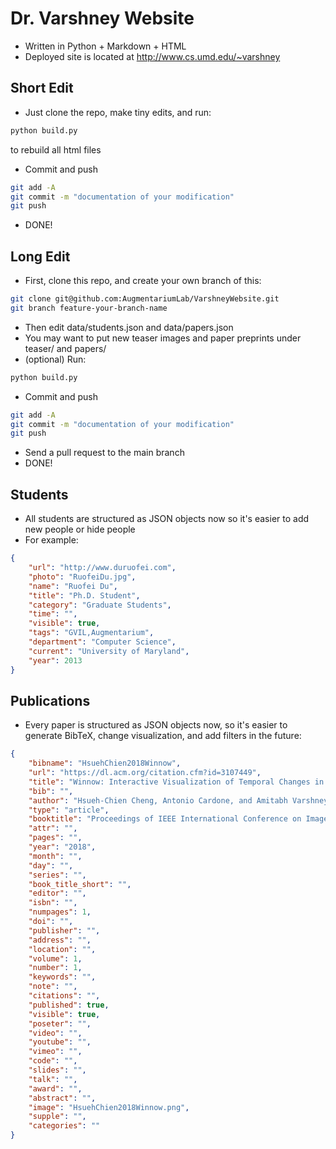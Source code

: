 # Dr. Varshney Website
* Written in Python + Markdown + HTML
* Deployed site is located at http://www.cs.umd.edu/~varshney

## Short Edit
* Just clone the repo, make tiny edits, and run:
```bash
python build.py
```
to rebuild all html files
* Commit and push
```bash
git add -A
git commit -m "documentation of your modification"
git push
```
* DONE!

## Long Edit
* First, clone this repo, and create your own branch of this:
```bash
git clone git@github.com:AugmentariumLab/VarshneyWebsite.git
git branch feature-your-branch-name
```
* Then edit data/students.json and data/papers.json
* You may want to put new teaser images and paper preprints under teaser/ and papers/
* (optional) Run:
```bash
python build.py
```
* Commit and push
```bash
git add -A
git commit -m "documentation of your modification"
git push
```
* Send a pull request to the main branch
* DONE!

## Students
* All students are structured as JSON objects now so it's easier to add new people or hide people
* For example:
```json
{
    "url": "http://www.duruofei.com",
    "photo": "RuofeiDu.jpg",
    "name": "Ruofei Du",
    "title": "Ph.D. Student",
    "category": "Graduate Students",
    "time": "",
    "visible": true,
    "tags": "GVIL,Augmentarium",
    "department": "Computer Science",
    "current": "University of Maryland",
    "year": 2013
}
```

## Publications
* Every paper is structured as JSON objects now, so it's easier to generate BibTeX, change visualization, and add filters in the future:
```json
{
    "bibname": "HsuehChien2018Winnow",
    "url": "https://dl.acm.org/citation.cfm?id=3107449",
    "title": "Winnow: Interactive Visualization of Temporal Changes in Multidimensional Clinical Data",
    "bib": "",
    "author": "Hsueh-Chien Cheng, Antonio Cardone, and Amitabh Varshney",
    "type": "article",
    "booktitle": "Proceedings of IEEE International Conference on Image Processing, 2017",
    "attr": "",
    "pages": "",
    "year": "2018",
    "month": "",
    "day": "",
    "series": "",
    "book_title_short": "",
    "editor": "",
    "isbn": "",
    "numpages": 1,
    "doi": "",
    "publisher": "",
    "address": "",
    "location": "",
    "volume": 1,
    "number": 1,
    "keywords": "",
    "note": "",
    "citations": "",
    "published": true,
    "visible": true,
    "poseter": "",
    "video": "",
    "youtube": "",
    "vimeo": "",
    "code": "",
    "slides": "",
    "talk": "",
    "award": "",
    "abstract": "",
    "image": "HsuehChien2018Winnow.png",
    "supple": "",
    "categories": ""
}
```

